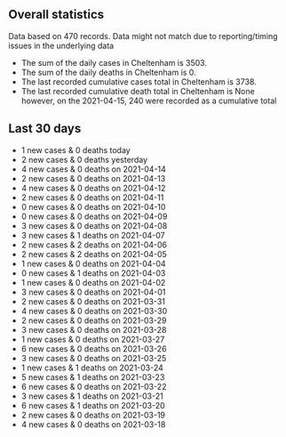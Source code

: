 <!-- summary_marker starts -->
## Overall statistics

 Data based on 470 records. Data might not match due to reporting/timing issues in the underlying data

- The sum of the daily cases in Cheltenham is 3503.
- The sum of the daily deaths in Cheltenham is 0.
- The last recorded cumulative cases total in Cheltenham is 3738.
- The last recorded cumulative death total in Cheltenham is None however, on the 2021-04-15, 240 were recorded as a cumulative total

## Last 30 days

- 1 new cases & 0 deaths today
- 2 new cases & 0 deaths yesterday
- 4 new cases & 0 deaths on 2021-04-14
- 2 new cases & 0 deaths on 2021-04-13
- 4 new cases & 0 deaths on 2021-04-12
- 2 new cases & 0 deaths on 2021-04-11
- 0 new cases & 0 deaths on 2021-04-10
- 0 new cases & 0 deaths on 2021-04-09
- 3 new cases & 0 deaths on 2021-04-08
- 3 new cases & 1 deaths on 2021-04-07
- 2 new cases & 2 deaths on 2021-04-06
- 2 new cases & 2 deaths on 2021-04-05
- 1 new cases & 0 deaths on 2021-04-04
- 0 new cases & 1 deaths on 2021-04-03
- 1 new cases & 0 deaths on 2021-04-02
- 3 new cases & 0 deaths on 2021-04-01
- 2 new cases & 0 deaths on 2021-03-31
- 4 new cases & 0 deaths on 2021-03-30
- 2 new cases & 0 deaths on 2021-03-29
- 3 new cases & 0 deaths on 2021-03-28
- 1 new cases & 0 deaths on 2021-03-27
- 6 new cases & 0 deaths on 2021-03-26
- 3 new cases & 0 deaths on 2021-03-25
- 1 new cases & 1 deaths on 2021-03-24
- 5 new cases & 1 deaths on 2021-03-23
- 6 new cases & 0 deaths on 2021-03-22
- 3 new cases & 1 deaths on 2021-03-21
- 6 new cases & 1 deaths on 2021-03-20
- 2 new cases & 0 deaths on 2021-03-19
- 4 new cases & 0 deaths on 2021-03-18

<!-- summary_marker ends -->
